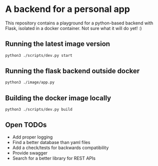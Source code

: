 # A backend for a personal app

This repository contains a playground for a python-based backend
with Flask, isolated in a docker container. Not sure what it will do yet! :)

## Running the latest image version

```bash
python3 ./scripts/dev.py start
```

## Running the flask backend outside docker

```bash
python3 ./image/app.py
```

## Building the docker image locally

```bash
python3 ./scripts/dev.py build
```

## Open TODOs

* Add proper logging
* Find a better database than yaml files
* Add a check/tests for backwards compatibility
* Provide swagger
* Search for a better library for REST APIs
